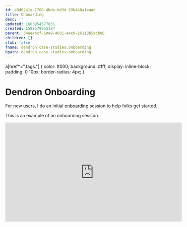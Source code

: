 ```yaml
---
id: e8d6241e-1708-4bde-bd3d-93b440a1eaad
title: Onboarding
desc: ''
updated: 1603954577831
created: 1598579955124
parent: 34ee4bcf-60e9-4031-a4c0-26113b5acb80
children: []
stub: false
fname: dendron.case-studies.onboarding
hpath: dendron.case-studies.onboarding
---
```

a[href*=".tags."] {
    color: #000;
    background: #fff;
    display: inline-block;
    padding: 0 10px;
    border-radius: 4px;
}

# Dendron Onboarding

For new users, I do an initial [onboarding](https://calendly.com/thence/dendron) session to help folks get started.

This is an example of an onboarding session.

<iframe width="560" height="315" src="https://www.youtube.com/embed/3io2fHRmZsE" frameborder="0" allow="accelerometer; autoplay; encrypted-media; gyroscope; picture-in-picture" allowfullscreen></iframe>

